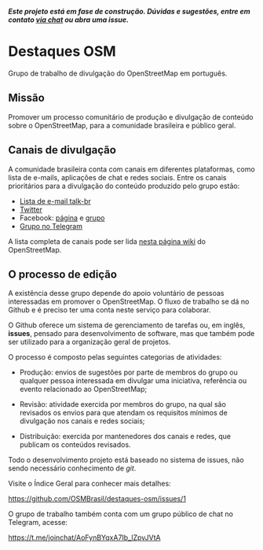 ***Este projeto está em fase de construção. Dúvidas e sugestões, entre em contato [via chat](https://t.me/joinchat/AoFynBYqxA7Ib_lZpvJVtA) ou abra uma issue.***

# Destaques OSM

Grupo de trabalho de divulgação do OpenStreetMap em português. 

## Missão

Promover um processo comunitário de produção e divulgação de conteúdo sobre o OpenStreetMap, para a comunidade brasileira e público geral.

## Canais de divulgação

A comunidade brasileira conta com canais em diferentes plataformas, como lista de e-mails, aplicações de chat e redes sociais. Entre os canais prioritários para a divulgação do conteúdo produzido pelo grupo estão:

- [Lista de e-mail talk-br](https://lists.openstreetmap.org/listinfo/talk-br)
- [Twitter](https://twitter.com/openstreetmapbr)
- Facebook: [página](https://www.facebook.com/OpenStreetMapBrasil) e [grupo](https://www.facebook.com/groups/osmbrazil)
- [Grupo no Telegram](https://t.me/OSMBrasil_Comunidade)

A lista completa de canais pode ser lida [nesta página wiki](https://wiki.openstreetmap.org/wiki/Pt:Canais_para_contato) do OpenStreetMap.

## O processo de edição

A existência desse grupo depende do apoio voluntário de pessoas interessadas em promover o OpenStreetMap. O fluxo de trabalho se dá no Github e é preciso ter uma conta neste serviço para colaborar.

O Github oferece um sistema de gerenciamento de tarefas ou, em inglês, **issues**, pensado para desenvolvimento de software, mas que também pode ser utilizado para a organização geral de projetos.

O processo é composto pelas seguintes categorias de atividades:

- Produção: envios de sugestões por parte de membros do grupo ou qualquer pessoa interessada em divulgar uma iniciativa, referência ou evento relacionado ao OpenStreetMap;

- Revisão: atividade exercida por membros do grupo, na qual são revisados os envios para que atendam os requisitos mínimos de divulgação nos canais e redes sociais;

- Distribuição: exercida por mantenedores dos canais e redes, que publicam os conteúdos revisados.

Todo o desenvolvimento projeto está baseado no sistema de issues, não sendo necessário conhecimento de *git*.

Visite o Índice Geral para conhecer mais detalhes:

https://github.com/OSMBrasil/destaques-osm/issues/1

O grupo de trabalho também conta com um grupo público de chat no Telegram, acesse:

https://t.me/joinchat/AoFynBYqxA7Ib_lZpvJVtA

